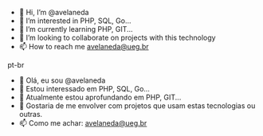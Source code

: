 - 👋 Hi, I’m @avelaneda
- 👀 I’m interested in PHP, SQL, Go...
- 🌱 I’m currently learning PHP, GIT...
- 💞️ I’m looking to collaborate on projects with this technology
- 📫 How to reach me avelaneda@ueg.br

pt-br
- 👋 Olá, eu sou @avelaneda
- 👀 Estou interessado em PHP, SQL, Go...
- 🌱 Atualmente estou aprofundando em PHP, GIT...
- 💞️ Gostaria de me envolver com projetos que usam estas tecnologias ou outras.
- 📫 Como me achar: avelaneda@ueg.br

<!---
avelaneda/avelaneda is a ✨ special ✨ repository because its `README.md` (this file) appears on your GitHub profile.
You can click the Preview link to take a look at your changes.
--->

